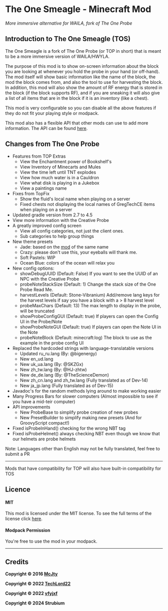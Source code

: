 # The One Smeagle - Minecraft Mod
_More immersive alternative for WAILA, fork of The One Probe_

## Introduction to The One Smeagle (TOS)

The One Smeagle is a fork of The One Probe (or TOP in short) that is meant to be a more immersive version of WAILA/HWYLA.

The purpose of this mod is to show on-screen information about the block you are looking at whenever you hold the probe in your hand (or off-hand). The mod itself will show basic information like the name of the block, the mod the block comes from, and also the tool to use for harvesting the block. In addition, this mod will also show the amount of RF energy that is stored in the block (if the block supports RF), and if you are sneaking it will also give a list of all items that are in the block if it is an inventory (like a chest).

This mod is very configurable so you can disable all the above features if they do not fit your playing style or modpack.

This mod also has a flexible API that other mods can use to add more information. The API can be found [here](https://github.com/McJty/TheOneProbe/tree/master/src/main/java/mcjty/theoneprobe/api).

## Changes from The One Probe
* Features from TOP Extras
    * View the Enchantment power of Bookshelf's
    * View Inventory of Minecarts and Mules
    * View the time left until TNT explodes
    * View how much water is in a Cauldron
    * View what disk is playing in a Jukebox
    * View a paintings name
* Fixes from TopFix
   * Show the fluid's local name when playing on a server
   * Fixed chests not displaying the local names of GregTechCE items when playing on a server               
* Updated gradle version from 2.7 to 4.5
* View more information with the Creative Probe
* A greatly improved config screen
  * View all config categories, not just the client ones.
  * Sub categories to help group things
* New theme presets
   * Jade: based on the [mod](https://www.curseforge.com/minecraft/mc-mods/jade) of the same name
   * Crazy: please don't use this, your eyeballs will thank me.
   * Soft Pastels: WIP
   * Ocean Blue: colors of the ocean will relax you
* New config options:
   * showDebugUUID (Default: False) If you want to see the UUID of an NPC with the Creative Probe
   * probeNoteStackSize (Default: 1) Change the stack size of the One Probe Read Me.
   * harvestLevels (Default: Stone-Vibranium) Add/remove lang keys for the harvest levels if say you have a block with a > 8  harvest level
   * probeMaxChars (Default: 13) The max length to display in the probe, will be truncated 
   * showProbeConfigGUI (Default: true) If players can open the Config UI in the Probe/Note
   * showProbeNoteGUI (Default: true) If players can open the Note UI in the Note
   * probeNoteBlock (Default: minecraft:log) The block to use as the example in the probe config UI
* Replaced the hardcoded strings with language-translatable versions
   * Updated ru_ru.lang (By: @bigenergy)
   * New en_ud.lang
   * New uk_ua.lang (By: @SKZGx)
   * New zh_tw.lang (By: @HJ-zhtw)
   * New de_de.lang (By: @TheScienceDemon)
   * New zh_cn.lang and zh_tw.lang (Fully translated as of Dev-14)
   * New ja_jp.lang (Fully translated as of Dev-15)
* Javadoc's for the random methods lying around to make working easier
* Many Progress Bars for slower computers (Almost impossible to see if you have a mid-teir computer)
* API improvements
  * New ProbeBase to simplify probe creation of new probes 
  * New PresetBuilder to simplify making new presets (And for GroovyScript compact!)
* Fixed isProbeInHand() checking for the wrong NBT tag 
* Fixed isProbeHelmet() always checking NBT even though we know that our helmets are probe helmets

Note: Languages other than English may not be fully translated, feel free to submit a PR

***

Mods that have compatibility for TOP will also have built-in compatibility for TOS

## Licence

#### MIT

This mod is licensed under the MIT license. To see the full terms of the license click [here](https://github.com/McJty/TheOneProbe/blob/1.10/LICENCE).

#### Modpack Permission

You're free to use the mod in your modpack.

***

## Credits

**Copyright © 2016 [McJty](https://twitter.com/McJty)**

**Copyright © 2022 [TechLord22](https://github.com/TechLord22)**

**Copyright © 2022 [vfyjxf](https://github.com/vfyjxf)**

**Copyright © 2024 Strubium**
